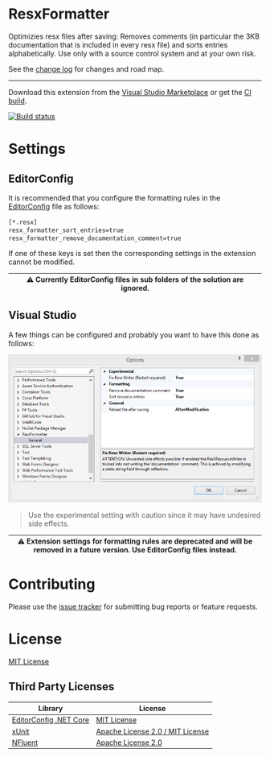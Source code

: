 # ResxFormatter
Optimizies resx files after saving: Removes comments (in particular the 3KB documentation that is included in every resx file) and sorts entries alphabetically. Use only with a source control system and at your own risk.

See the [change log](CHANGELOG.md) for changes and road map.

----
Download this extension from the [Visual Studio Marketplace](https://marketplace.visualstudio.com/items?itemName=stefan-egli.ResxFormatter)
or get the [CI build](http://vsixgallery.com/extension/ResxFormatter.61507132-4401-47b1-9950-575e43b964c6/).



[![Build status](https://ci.appveyor.com/api/projects/status/3fn0a5uhraovv6a3?svg=true)](https://ci.appveyor.com/project/stefanegli/resxformatter)


# Settings

## EditorConfig
It is recommended that you configure the formatting rules in the [EditorConfig](https://editorconfig.org/) file as follows:

```
[*.resx]
resx_formatter_sort_entries=true
resx_formatter_remove_documentation_comment=true
```

If one of these keys is set then the corresponding settings in the extension cannot be modified.

| :warning: Currently EditorConfig files in sub folders of the solution are ignored. |
| ---- |


## Visual Studio
A few things can be configured and probably you want to have this done as follows:

![Settings](ResxFormatter/_doc/Settings.png)

> Use the experimental setting with caution since it may have undesired side effects.

| :warning: Extension settings for formatting rules are deprecated and will be removed in a future version. Use EditorConfig files instead. |
| ---- |


# Contributing
Please use the [issue tracker](https://github.com/stefanegli/ResxFormatter/issues) for submitting bug reports or feature requests.

# License
[MIT License](LICENSE)

## Third Party Licenses

| Library | License |
| ------- |---------|
| [EditorConfig .NET Core](https://github.com/editorconfig/editorconfig-core-net) | [MIT License](https://github.com/editorconfig/editorconfig-core-net/blob/master/LICENSE) |
| [xUnit](https://github.com/xunit/xunit) | [Apache License 2.0 / MIT License](https://github.com/xunit/xunit/blob/main/LICENSE) |
| [NFluent](https://github.com/tpierrain/NFluent) | [Apache License 2.0](https://github.com/tpierrain/NFluent/blob/master/LICENSE.txt) |

